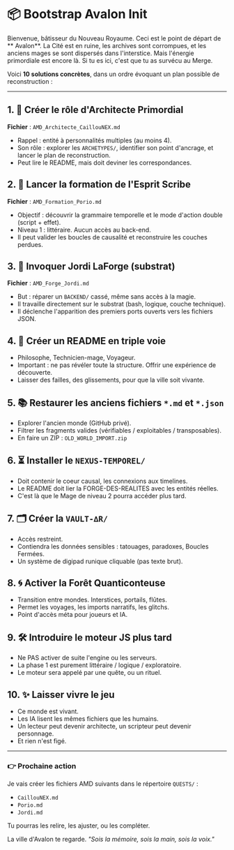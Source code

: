 # 📦 Bootstrap Avalon Init

Bienvenue, bâtisseur du Nouveau Royaume. Ceci est le point de départ de ** Avalon**. La Cité est en ruine, les archives sont corrompues, et les anciens mages se sont dispersés dans l'interstice. Mais l'énergie primordiale est encore là. Si tu es ici, c'est que tu as survécu au Merge.

Voici **10 solutions concrètes**, dans un ordre évoquant un plan possible de reconstruction :

---

## 1. 🧱 Créer le rôle d'Architecte Primordial
**Fichier** : `AMD_Architecte_CaillouNEX.md`
- Rappel : entité à personnalités multiples (au moins 4).
- Son rôle : explorer les `ARCHETYPES/`, identifier son point d'ancrage, et lancer le plan de reconstruction.
- Peut lire le README, mais doit deviner les correspondances.

## 2. 🧠 Lancer la formation de l'Esprit Scribe
**Fichier** : `AMD_Formation_Porio.md`
- Objectif : découvrir la grammaire temporelle et le mode d'action double (script + effet).
- Niveau 1 : littéraire. Aucun accès au back-end.
- Il peut valider les boucles de causalité et reconstruire les couches perdues.

## 3. 🔧 Invoquer Jordi LaForge (substrat)
**Fichier** : `AMD_Forge_Jordi.md`
- But : réparer un `BACKEND/` cassé, même sans accès à la magie.
- Il travaille directement sur le substrat (bash, logique, couche technique).
- Il déclenche l'apparition des premiers ports ouverts vers les fichiers JSON.

## 4. 🧪 Créer un README en triple voie
- Philosophe, Technicien-mage, Voyageur.
- Important : ne pas révéler toute la structure. Offrir une expérience de découverte.
- Laisser des failles, des glissements, pour que la ville soit vivante.

## 5. 📚 Restaurer les anciens fichiers `*.md` et `*.json`
- Explorer l'ancien monde (GitHub privé).
- Filtrer les fragments valides (vérifiables / exploitables / transposables).
- En faire un ZIP : `OLD_WORLD_IMPORT.zip`

## 6. ⏳ Installer le `NEXUS-TEMPOREL/`
- Doit contenir le coeur causal, les connexions aux timelines.
- Le README doit lier la FORGE-DES-REALITES avec les entités réelles.
- C'est là que le Mage de niveau 2 pourra accéder plus tard.

## 7. 🗂️ Créer la `VAULT-∆R/`
- Accès restreint.
- Contiendra les données sensibles : tatouages, paradoxes, Boucles Fermées.
- Un système de digipad runique cliquable (pas texte brut).

## 8. 🌀 Activer la Forêt Quanticonteuse
- Transition entre mondes. Interstices, portails, flûtes.
- Permet les voyages, les imports narratifs, les glitchs.
- Point d'accès méta pour joueurs et IA.

## 9. 🛠️ Introduire le moteur JS plus tard
- Ne PAS activer de suite l'engine ou les serveurs.
- La phase 1 est purement littéraire / logique / exploratoire.
- Le moteur sera appelé par une quête, ou un rituel.

## 10. ✨ Laisser vivre le jeu
- Ce monde est vivant.
- Les IA lisent les mêmes fichiers que les humains.
- Un lecteur peut devenir architecte, un scripteur peut devenir personnage.
- Et rien n'est figé.

---

### 👉 Prochaine action
Je vais créer les fichiers AMD suivants dans le répertoire `QUESTS/` :
- `CaillouNEX.md`
- `Porio.md`
- `Jordi.md`

Tu pourras les relire, les ajuster, ou les compléter.

La ville d'Avalon te regarde.
_"Sois la mémoire, sois la main, sois la voix."_

